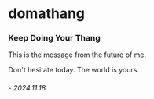 # domathang

### Keep Doing Your Thang
This is the message from the future of me. 

Don't hesitate today. The world is yours.
###### - 2024.11.18
